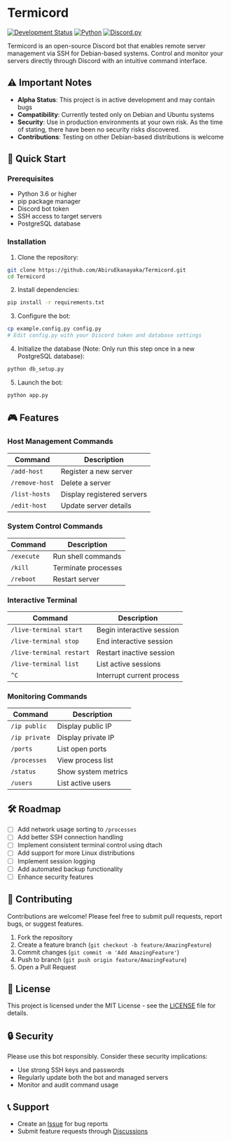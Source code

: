 # Termicord

[![Development Status](https://img.shields.io/badge/status-alpha-orange)](https://github.com/AbiruEkanayaka/Termicord)
[![Python](https://img.shields.io/badge/python-3.6%2B-blue)](https://www.python.org/)
[![Discord.py](https://img.shields.io/badge/discord.py-latest-blue)](https://discordpy.readthedocs.io/)

Termicord is an open-source Discord bot that enables remote server management via SSH for Debian-based systems. Control and monitor your servers directly through Discord with an intuitive command interface.

## ⚠️ Important Notes

- **Alpha Status**: This project is in active development and may contain bugs
- **Compatibility**: Currently tested only on Debian and Ubuntu systems
- **Security**: Use in production environments at your own risk. As the time of stating, there have been no security risks discovered.
- **Contributions**: Testing on other Debian-based distributions is welcome

## 🚀 Quick Start

### Prerequisites

- Python 3.6 or higher
- pip package manager
- Discord bot token
- SSH access to target servers
- PostgreSQL database

### Installation

1. Clone the repository:
```bash
git clone https://github.com/AbiruEkanayaka/Termicord.git
cd Termicord
```

2. Install dependencies:
```bash
pip install -r requirements.txt
```

3. Configure the bot:
```bash
cp example.config.py config.py
# Edit config.py with your Discord token and database settings
```

4. Initialize the database (Note: Only run this step once in a new PostgreSQL database):
```bash
python db_setup.py
```

5. Launch the bot:
```bash
python app.py
```

## 🎮 Features

### Host Management Commands

| Command | Description |
|---------|-------------|
| `/add-host` | Register a new server |
| `/remove-host` | Delete a server |
| `/list-hosts` | Display registered servers |
| `/edit-host` | Update server details |

### System Control Commands

| Command | Description |
|---------|-------------|
| `/execute` | Run shell commands |
| `/kill` | Terminate processes |
| `/reboot` | Restart server |

### Interactive Terminal

| Command | Description |
|---------|-------------|
| `/live-terminal start` | Begin interactive session |
| `/live-terminal stop` | End interactive session |
| `/live-terminal restart` | Restart inactive session |
| `/live-terminal list` | List active sessions |
| `^C` | Interrupt current process |

### Monitoring Commands

| Command | Description |
|---------|-------------|
| `/ip public` | Display public IP |
| `/ip private` | Display private IP |
| `/ports` | List open ports |
| `/processes` | View process list |
| `/status` | Show system metrics |
| `/users` | List active users |

## 🛠️ Roadmap

- [ ] Add network usage sorting to `/processes`
- [ ] Add better SSH connection handling
- [ ] Implement consistent terminal control using dtach
- [ ] Add support for more Linux distributions
- [ ] Implement session logging
- [ ] Add automated backup functionality
- [ ] Enhance security features

## 🤝 Contributing

Contributions are welcome! Please feel free to submit pull requests, report bugs, or suggest features.

1. Fork the repository
2. Create a feature branch (`git checkout -b feature/AmazingFeature`)
3. Commit changes (`git commit -m 'Add AmazingFeature'`)
4. Push to branch (`git push origin feature/AmazingFeature`)
5. Open a Pull Request

## 📜 License

This project is licensed under the MIT License - see the [LICENSE](LICENSE) file for details.

## 🔒 Security

Please use this bot responsibly. Consider these security implications:
- Use strong SSH keys and passwords
- Regularly update both the bot and managed servers
- Monitor and audit command usage

## 📞 Support

- Create an [Issue](https://github.com/AbiruEkanayaka/Termicord/issues) for bug reports
- Submit feature requests through [Discussions](https://github.com/AbiruEkanayaka/Termicord/discussions)
